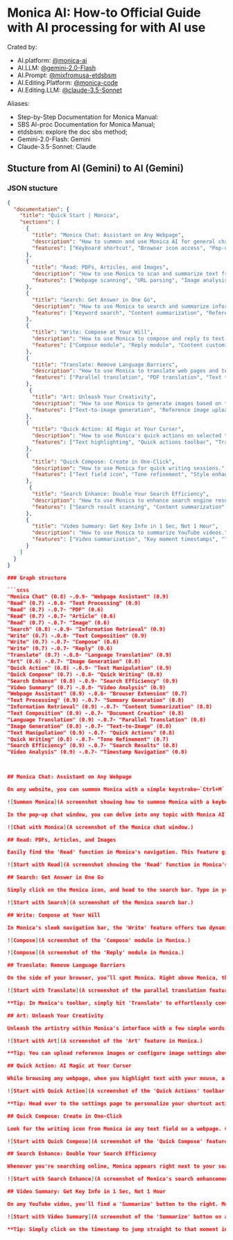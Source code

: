 # Monica AI: How-to Official Guide with AI processing for with AI use

Crated by:
- AI.platform: [@monica-ai](https://monica.im)
- AI.LLM: [@gemini-2.0-Flash](https://ai.google.dev/gemini-api/docs/models/gemini-v2)
- AI.Prompt: [@mixfromusa-etdsbsm](MyPrompts/explore_the_doc_sbs_method.md)
- AI.Editing.Platform: [@monica-code](https://monica.im/code)
- AI.Editing.LLM: [@claude-3.5-Sonnet](https://www.anthropic.com/claude/sonnet)

Aliases:

- Step-by-Step Documentation for Monica Manual: 
- SBS AI-proc Documentation for Monica Manual;
- etdsbsm: explore the doc sbs method;
- Gemini-2.0-Flash: Gemini
- Claude-3.5-Sonnet: Claude

## Stucture from AI (Gemini) to AI (Gemini)

### JSON stucture

```json
{
  "documentation": {
    "title": "Quick Start | Monica",
    "sections": [
      {
        "title": "Monica Chat: Assistant on Any Webpage",
        "description": "How to summon and use Monica AI for general chat.",
        "features": ["Keyboard shortcut", "Browser icon access", "Pop-up chat window"]
      },
      {
        "title": "Read: PDFs, Articles, and Images",
        "description": "How to use Monica to scan and summarize text from various sources.",
        "features": ["Webpage scanning", "URL parsing", "Image analysis", "PDF reading", "Screenshot processing", "Summary generation"]
      },
      {
        "title": "Search: Get Answer in One Go",
        "description": "How to use Monica to search and summarize information.",
        "features": ["Keyword search", "Content summarization", "Referenced responses"]
      },
      {
        "title": "Write: Compose at Your Will",
        "description": "How to use Monica to compose and reply to text.",
        "features": ["Compose module", "Reply module", "Content customization", "Format options", "Tone adjustment", "Language selection"]
      },
      {
        "title": "Translate: Remove Language Barriers",
        "description": "How to use Monica to translate web pages and text.",
        "features": ["Parallel translation", "PDF translation", "Text translation"]
      },
       {
        "title": "Art: Unleash Your Creativity",
        "description": "How to use Monica to generate images based on text descriptions.",
        "features": ["Text-to-image generation", "Reference image upload", "Image setting configuration"]
      },
      {
        "title": "Quick Action: AI Magic at Your Curser",
        "description": "How to use Monica's quick actions on selected text.",
        "features": ["Text highlighting", "Quick actions toolbar", "Translation", "Grammar check", "Content explanation", "Text expansion", "Customizable shortcuts"]
      },
      {
        "title": "Quick Compose: Create in One-Click",
        "description": "How to use Monica for quick writing sessions.",
        "features": ["Text field icon", "Tone refinement", "Style enhancement"]
      },
       {
        "title": "Search Enhance: Double Your Search Efficiency",
        "description": "How to use Monica to enhance search engine results.",
        "features": ["Search result scanning", "Content summarization", "Pertinent question generation"]
      },
      {
        "title": "Video Summary: Get Key Info in 1 Sec, Not 1 Hour",
        "description": "How to use Monica to summarize YouTube videos.",
        "features": ["Video summarization", "Key moment timestamps", "Timestamp navigation"]
      }
    ]
  }
}

### Graph structure

```scss
"Monica Chat" (0.8) -.0.9- "Webpage Assistant" (0.9)
"Read" (0.7) -.0.8- "Text Processing" (0.9)
"Read" (0.7) -.0.7- "PDF" (0.6)
"Read" (0.7) -.0.7- "Article" (0.6)
"Read" (0.7) -.0.7- "Image" (0.6)
"Search" (0.8) -.0.9- "Information Retrieval" (0.9)
"Write" (0.7) -.0.8- "Text Composition" (0.9)
"Write" (0.7) -.0.7- "Compose" (0.6)
"Write" (0.7) -.0.7- "Reply" (0.6)
"Translate" (0.7) -.0.8- "Language Translation" (0.9)
"Art" (0.6) -.0.7- "Image Generation" (0.8)
"Quick Action" (0.8) -.0.9- "Text Manipulation" (0.9)
"Quick Compose" (0.7) -.0.8- "Quick Writing" (0.8)
"Search Enhance" (0.8) -.0.9- "Search Efficiency" (0.9)
"Video Summary" (0.7) -.0.8- "Video Analysis" (0.9)
"Webpage Assistant" (0.9) -.0.6- "Browser Extension" (0.7)
"Text Processing" (0.9) -.0.7- "Summary Generation" (0.8)
"Information Retrieval" (0.9) -.0.7- "Content Summarization" (0.8)
"Text Composition" (0.9) -.0.7- "Document Creation" (0.8)
"Language Translation" (0.9) -.0.7- "Parallel Translation" (0.8)
"Image Generation" (0.8) -.0.7- "Text-to-Image" (0.8)
"Text Manipulation" (0.9) -.0.7- "Quick Actions" (0.8)
"Quick Writing" (0.8) -.0.7- "Tone Refinement" (0.7)
"Search Efficiency" (0.9) -.0.7- "Search Results" (0.8)
"Video Analysis" (0.9) -.0.7- "Timestamp Navigation" (0.8)



## Monica Chat: Assistant on Any Webpage

On any website, you can summon Monica with a simple keystroke—`Ctrl+M` for Windows or `Cmd+M` on Mac—or by clicking the Monica icon situated on the right side of your browser or at the top.

![Summon Monica](A screenshot showing how to summon Monica with a keyboard shortcut or by clicking the icon.)

In the pop-up chat window, you can delve into any topic with Monica AI effortlessly.

![Chat with Monica](A screenshot of the Monica chat window.)

## Read: PDFs, Articles, and Images

Easily find the 'Read' function in Monica's navigation. This feature gives Monica the ability to scan and digest text from webpages, URLs, images, PDFs, and screenshots. It distills the key details into a neat summary, setting the stage for thorough discussions with you.

![Start with Read](A screenshot showing the 'Read' function in Monica's navigation.)

## Search: Get Answer in One Go

Simply click on the Monica icon, and head to the search bar. Type in your question, and Monica springs into action, combing through multiple keywords to summarize contents and generating a well-referenced response for you.

![Start with Search](A screenshot of the Monica search bar.)

## Write: Compose at Your Will

In Monica's sleek navigation bar, the 'Write' feature offers two dynamic text creation options: Compose and Reply. Within the Compose module, you can specify the content details, desired length, format, tone, and even the output language. Harnessing these parameters, Monica crafts high-quality documents swiftly for your needs.

![Compose](A screenshot of the 'Compose' module in Monica.)

![Compose](A screenshot of the 'Reply' module in Monica.)

## Translate: Remove Language Barriers

On the side of your browser, you’ll spot Monica. Right above Monica, there's a feature called Parallel Translation. Just click this button, and Monica will translate the entire page into your desired language, without replacing the original text.

![Start with Translate](A screenshot of the parallel translation feature in Monica.)

**Tip: In Monica's toolbar, simply hit 'Translate' to effortlessly convert PDFs or any copied text into your preferred language.**

## Art: Unleash Your Creativity

Unleash the artistry within Monica's interface with a few simple words describing your envisioned scene, and Monica will grasp your concept to create a corresponding digital masterpiece.

![Start with Art](A screenshot of the 'Art' feature in Monica.)

**Tip: You can upload reference images or configure image settings above the input box.**

## Quick Action: AI Magic at Your Curser

While browsing any webpage, when you highlight text with your mouse, a 'Quick Actions' toolbar will pop up beneath the selected text. Simply hover over the toolbar to perform various actions on the text, such as translation, grammar checking, content explanation, or expansion.

![Start with Quick Action](A screenshot of the 'Quick Actions' toolbar that appears when text is highlighted.)

**Tip: Head over to the settings page to personalize your shortcut actions and rearrange their order effortlessly.**

## Quick Compose: Create in One-Click

Look for the writing icon from Monica in any text field on a webpage. Clicking the icon allows you to dive into quick writing sessions. Monica can swiftly enhance your writing by refining the tone and style of your language.

![Start with Quick Compose](A screenshot of the 'Quick Compose' feature in a text field.)

## Search Enhance: Double Your Search Efficiency

Whenever you're searching online, Monica appears right next to your search engine's results. It scans the page, summarizes the findings, and presents a list of pertinent questions for you to explore with a simple click.

![Start with Search Enhance](A screenshot of Monica's search enhancement feature next to search engine results.)

## Video Summary: Get Key Info in 1 Sec, Not 1 Hour

On any YouTube video, you'll find a 'Summarize' button to the right. Monica distills the core content of the video for you, pinpointing the key moments with time stamps.

![Start with Video Summary](A screenshot of the 'Summarize' button on a YouTube video.)

**Tip: Simply click on the timestamp to jump straight to that moment in the video.**